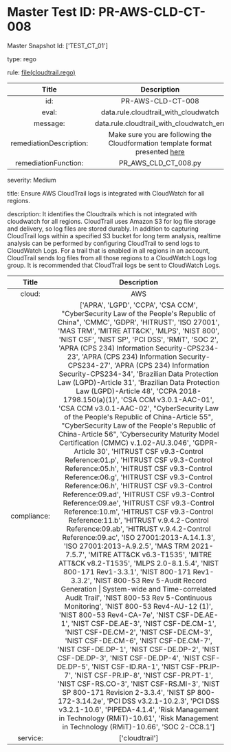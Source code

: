 



# Master Test ID: PR-AWS-CLD-CT-008


Master Snapshot Id: ['TEST_CT_01']

type: rego

rule: [file(cloudtrail.rego)]  
  
  
  
  

|Title|Description|
| :---: | :---: |
|id: |PR-AWS-CLD-CT-008|
|eval: |data.rule.cloudtrail_with_cloudwatch|
|message: |data.rule.cloudtrail_with_cloudwatch_err|
|remediationDescription: |Make sure you are following the Cloudformation template format presented <a href='https://boto3.amazonaws.com/v1/documentation/api/latest/reference/services/cloudtrail.html#CloudTrail.Client.describe_trails' target='_blank'>here</a>|
|remediationFunction: |PR_AWS_CLD_CT_008.py|


severity: Medium

title: Ensure AWS CloudTrail logs is integrated with CloudWatch for all regions.

description: It identifies the Cloudtrails which is not integrated with cloudwatch for all regions. CloudTrail uses Amazon S3 for log file storage and delivery, so log files are stored durably. In addition to capturing CloudTrail logs within a specified S3 bucket for long term analysis, realtime analysis can be performed by configuring CloudTrail to send logs to CloudWatch Logs. For a trail that is enabled in all regions in an account, CloudTrail sends log files from all those regions to a CloudWatch Logs log group. It is recommended that CloudTrail logs be sent to CloudWatch Logs.  
  
  

|Title|Description|
| :---: | :---: |
|cloud: |AWS|
|compliance: |['APRA', 'LGPD', 'CCPA', 'CSA CCM', "CyberSecurity Law of the People's Republic of China", 'CMMC', 'GDPR', 'HITRUST', 'ISO 27001', 'MAS TRM', 'MITRE ATT&CK', 'MLPS', 'NIST 800', 'NIST CSF', 'NIST SP', 'PCI DSS', 'RMiT', 'SOC 2', 'APRA (CPS 234) Information Security-CPS234-23', 'APRA (CPS 234) Information Security-CPS234-27', 'APRA (CPS 234) Information Security-CPS234-34', 'Brazilian Data Protection Law (LGPD)-Article 31', 'Brazilian Data Protection Law (LGPD)-Article 48', 'CCPA 2018-1798.150(a)(1)', 'CSA CCM v3.0.1-AAC-01', 'CSA CCM v3.0.1-AAC-02', "CyberSecurity Law of the People's Republic of China-Article 55", "CyberSecurity Law of the People's Republic of China-Article 56", 'Cybersecurity Maturity Model Certification (CMMC) v.1.02-AU.3.046', 'GDPR-Article 30', 'HITRUST CSF v9.3-Control Reference:01.p', 'HITRUST CSF v9.3-Control Reference:05.h', 'HITRUST CSF v9.3-Control Reference:06.g', 'HITRUST CSF v9.3-Control Reference:06.h', 'HITRUST CSF v9.3-Control Reference:09.ad', 'HITRUST CSF v9.3-Control Reference:09.ae', 'HITRUST CSF v9.3-Control Reference:10.m', 'HITRUST CSF v9.3-Control Reference:11.b', 'HITRUST v.9.4.2-Control Reference:09.ab', 'HITRUST v.9.4.2-Control Reference:09.ac', 'ISO 27001:2013-A.14.1.3', 'ISO 27001:2013-A.9.2.5', 'MAS TRM 2021-7.5.7', 'MITRE ATT&CK v6.3-T1535', 'MITRE ATT&CK v8.2-T1535', 'MLPS 2.0-8.1.5.4', 'NIST 800-171 Rev1-3.3.1', 'NIST 800-171 Rev1-3.3.2', 'NIST 800-53 Rev 5-Audit Record Generation \| System-wide and Time-correlated Audit Trail', 'NIST 800-53 Rev 5-Continuous Monitoring', 'NIST 800-53 Rev4-AU-12 (1)', 'NIST 800-53 Rev4-CA-7e', 'NIST CSF-DE.AE-1', 'NIST CSF-DE.AE-3', 'NIST CSF-DE.CM-1', 'NIST CSF-DE.CM-2', 'NIST CSF-DE.CM-3', 'NIST CSF-DE.CM-6', 'NIST CSF-DE.CM-7', 'NIST CSF-DE.DP-1', 'NIST CSF-DE.DP-2', 'NIST CSF-DE.DP-3', 'NIST CSF-DE.DP-4', 'NIST CSF-DE.DP-5', 'NIST CSF-ID.RA-1', 'NIST CSF-PR.IP-7', 'NIST CSF-PR.IP-8', 'NIST CSF-PR.PT-1', 'NIST CSF-RS.CO-3', 'NIST CSF-RS.MI-3', 'NIST SP 800-171 Revision 2-3.3.4', 'NIST SP 800-172-3.14.2e', 'PCI DSS v3.2.1-10.2.3', 'PCI DSS v3.2.1-10.6', 'PIPEDA-4.1.4', 'Risk Management in Technology (RMiT)-10.61', 'Risk Management in Technology (RMiT)-10.66', 'SOC 2-CC8.1']|
|service: |['cloudtrail']|



[file(cloudtrail.rego)]: https://github.com/prancer-io/prancer-compliance-test/tree/master/aws/cloud/cloudtrail.rego
